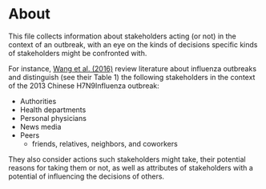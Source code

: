 # About

This file collects information about stakeholders acting (or not) in the context of an outbreak, with an eye on the kinds of decisions specific kinds of stakeholders might be confronted with. 

For instance, [Wang et al. (2016)](https://doi.org/10.1080/13669877.2016.1247377) review literature about influenza outbreaks and distinguish (see their Table 1) the following stakeholders in the context of the 2013 Chinese H7N9Influenza outbreak:
 - Authorities
 - Health departments
 - Personal physicians
 - News media
 - Peers
   - friends, relatives, neighbors, and coworkers
 
 They also consider actions such stakeholders might take, their potential reasons for taking them or not, as well as attributes of stakeholders with a potential of influencing the decisions of others.
